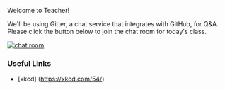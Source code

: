 Welcome to Teacher!

We'll be using Gitter, a chat service that integrates with GitHub, for Q&A. Please click the button below to join the chat room for today's class.

[![chat room](https://badges.gitter.im/githubteacher/fluffy-octo-guacamole.svg)](https://gitter.im/githubteacher/fluffy-octo-guacamole?utm_source=badge&utm_medium=badge&utm_campaign=pr-badge&utm_content=badge)


### Useful Links
- [xkcd] (https://xkcd.com/54/)
